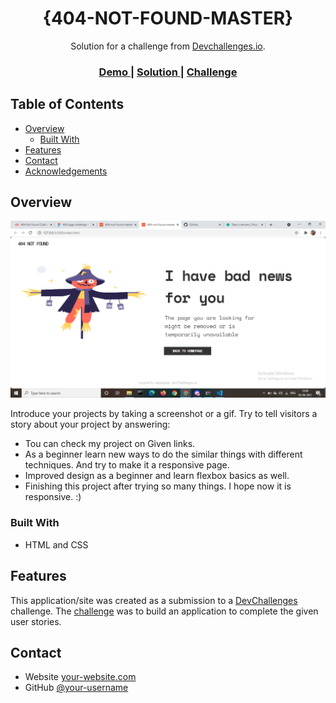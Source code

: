 <!-- Please update value in the {}  -->

<h1 align="center">{404-NOT-FOUND-MASTER}</h1>

<div align="center">
   Solution for a challenge from  <a href="http://devchallenges.io" target="_blank">Devchallenges.io</a>.
</div>

<div align="center">
  <h3>
    <a href="https://err-404-not-found.netlify.app/">
      Demo
    </a>
    <span> | </span>
    <a href="https://sakshijain-mca.github.io/404-not-found-master" target="_blank">
      Solution
    </a>
    <span> | </span>
    <a href="https://devchallenges.io/challenges/wBunSb7FPrIepJZAg0sY">
      Challenge
    </a>
  </h3>
</div>

<!-- TABLE OF CONTENTS -->

## Table of Contents

- [Overview](#overview)
  - [Built With](#built-with)
- [Features](#features)
- [Contact](#contact)
- [Acknowledgements](#acknowledgements)

<!-- OVERVIEW -->

## Overview

![screenshot](https://github.com/sakshijain-mca/404-not-found-master/blob/main/Screenshot.png)


Introduce your projects by taking a screenshot or a gif. Try to tell visitors a story about your project by answering:

- Tou can check my project on Given links.
- As a beginner learn new ways to do the similar things with different techniques. And try to make it a responsive page.
- Improved design as a beginner and learn flexbox basics as well.
- Finishing this project after trying so many things. I hope now it is responsive. :)

### Built With

<!-- This section should list any major frameworks that you built your project using. Here are a few examples.-->

- HTML and CSS

## Features

<!-- List the features of your application or follow the template. Don't share the figma file here :) -->

This application/site was created as a submission to a [DevChallenges](https://devchallenges.io/challenges) challenge. The [challenge](https://devchallenges.io/challenges/wBunSb7FPrIepJZAg0sY) was to build an application to complete the given user stories.

## Contact

- Website [your-website.com](https://err-404-not-found.netlify.app/})
- GitHub [@your-username](https://{github.com/your-sakshijain-mca})

